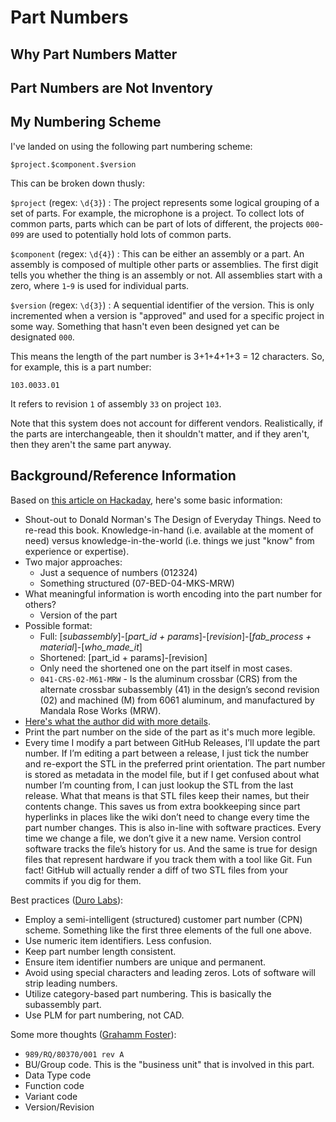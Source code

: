 # Part Numbers

## Why Part Numbers Matter

## Part Numbers are Not Inventory
## My Numbering Scheme

I've landed on using the following part numbering scheme:

`$project.$component.$version`

This can be broken down thusly:

`$project` (regex: `\d{3}`) 
: The project represents some logical grouping of a set of parts. For example,
the microphone is a project. To collect lots of common parts, parts which can be
part of lots of different, the projects `000`-`099` are used to potentially hold
lots of common parts.

`$component` (regex: `\d{4}`)
: This can be either an assembly or a part. An assembly is composed of multiple
other parts or assemblies. The first digit tells you whether the thing is an
assembly or not. All assemblies start with a zero, where `1`-`9` is used for
individual parts.  

`$version` (regex: `\d{3}`)
: A sequential identifier of the version. This is only incremented when a
version is "approved" and used for a specific project in some way. Something
that hasn't even been designed yet can be designated `000`. 

This means the length of the part number is 3+1+4+1+3 = 12 characters. So, for
example, this is a part number: 

`103.0033.01`

It refers to revision `1` of assembly `33` on project `103`.

Note that this system does not account for different vendors. Realistically, if
the parts are interchangeable, then it shouldn't matter, and if they aren't,
then they aren't the same part anyway. 


## Background/Reference Information

Based on [this article on
Hackaday](https://hackaday.com/2020/12/02/a-case-for-project-part-numbers/),
here's some basic information:

* Shout-out to Donald Norman's The Design of Everyday Things. Need to re-read
  this book. Knowledge-in-hand (i.e. available at the moment of need) versus
  knowledge-in-the-world (i.e. things we just "know" from experience or
  expertise).
* Two major approaches:
  * Just a sequence of numbers (012324)
  * Something structured (07-BED-04-MKS-MRW)
* What meaningful information is worth encoding into the part number for others?
  * Version of the part
* Possible format:
  * Full: [_subassembly_]-[_part_id + params_]-[_revision_]-[_fab_process + material_]-[_who_made_it_]
  * Shortened: [part_id + params]-[revision]
  * Only need the shortened one on the part itself in most cases.
  * `041-CRS-02-M61-MRW` - Is the aluminum crossbar (CRS) from the alternate
    crossbar subassembly (41) in the design’s second revision (02) and machined
    (M) from 6061 aluminum, and manufactured by Mandala Rose Works (MRW). 
* [Here's what the author did with more
  details](https://jubilee3d.com/index.php?title=Part_Numbers).
* Print the part number on the side of the part as it's much more legible. 
* Every time I modify a part between GitHub Releases, I’ll update the part
  number. If I’m editing a part between a release, I just tick the number and
  re-export the STL in the preferred print orientation. The part number is
  stored as metadata in the model file, but if I get confused about what number
  I’m counting from, I can just lookup the STL from the last release. What that
  means is that STL files keep their names, but their contents change. This
  saves us from extra bookkeeping since part hyperlinks in places like the wiki
  don’t need to change every time the part number changes. This is also in-line
  with software practices. Every time we change a file, we don’t give it a new
  name. Version control software tracks the file’s history for us. And the same
  is true for design files that represent hardware if you track them with a tool
  like Git. Fun fact! GitHub will actually render a diff of two STL files from
  your commits if you dig for them.

Best practices ([Duro
Labs](https://www.durolabs.co/blog/part-numbering-systems-best-practices/)):

* Employ a semi-intelligent (structured) customer part number (CPN) scheme.
  Something like the first three elements of the full one above.
* Use numeric item identifiers. Less confusion.
* Keep part number length consistent. 
* Ensure item identifier numbers are unique and permanent.
* Avoid using special characters and leading zeros. Lots of software will strip
  leading numbers.
* Utilize category-based part numbering. This is basically the subassembly part.
* Use PLM for part numbering, not CAD.

Some more thoughts ([Grahamm
Foster](https://www.grahammfoster.com/the-best-part-numbering-scheme/)):

* `989/RQ/80370/001 rev A`
* BU/Group code. This is the "business unit" that is involved in this part.
* Data Type code
* Function code
* Variant code
* Version/Revision
